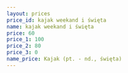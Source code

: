 ```yaml
---
layout: prices
price_id: kajak weekand i święta
name: kajak weekand i święta
price: 60
price_1: 100
price_2: 80
price_3: 0
name_price: Kajak (pt. - nd., święta)
---
```

